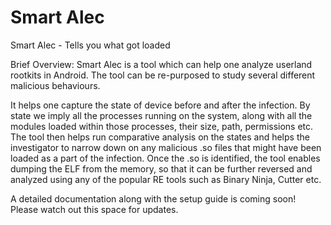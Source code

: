 # Smart Alec
Smart Alec - Tells you what got loaded

Brief Overview:
Smart Alec is a tool which can help one analyze userland rootkits in Android.
The tool can be re-purposed to study several different malicious behaviours.

It helps one capture the state of device before and after the infection. By state we imply all the processes running on the system, along with all the modules loaded within those processes, their size, path, permissions etc.
The tool then helps run comparative analysis on the states and helps the investigator to narrow down on any malicious .so files that might have been loaded as a part of the infection.
Once the .so is identified, the tool enables dumping the ELF from the memory, so that it can be further reversed and analyzed using any of the popular RE tools such as Binary Ninja, Cutter etc.

A detailed documentation along with the setup guide is coming soon! Please watch out this space for updates.
